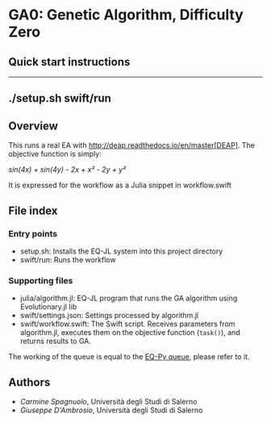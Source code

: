 # GA0: Genetic Algorithm, Difficulty Zero

## Quick start instructions

----
./setup.sh
swift/run
----

## Overview

This runs a real EA with http://deap.readthedocs.io/en/master[DEAP].  The objective function is simply:

_sin(4x) + sin(4y) - 2x + x² - 2y + y²_

It is expressed for the workflow as a Julia snippet in workflow.swift

## File index

### Entry points

* setup.sh: Installs the EQ-JL system into this project directory
* swift/run: Runs the workflow

### Supporting files

* julia/algorithm.jl: EQ-JL program that runs the GA algorithm using Evolutionary.jl lib
* swift/settings.json: Settings processed by algorithm.jl
* swift/workflow.swift: The Swift script. Receives parameters from algorithm.jl, executes them on the objective function (`task()`), and returns results to GA.

The working of the queue is equal to the [EQ-Py queue](https://github.com/emews/EQ-Py), please refer to it.

## Authors

- _Carmine Spagnuolo_, Università degli Studi di Salerno
- _Giuseppe D'Ambrosio_, Università degli Studi di Salerno
